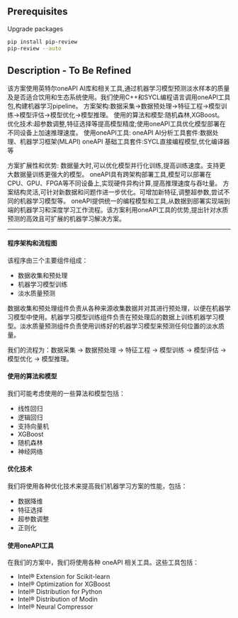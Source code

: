 ## Prerequisites
Upgrade packages

```sh
pip install pip-review
pip-review --auto
```

## Description - To Be Refined
该方案使用英特尔oneAPI AI库和相关工具,通过机器学习模型预测淡水样本的质量及是否适合饮用和生态系统使用。我们使用C++和SYCL编程语言调用oneAPI工具包,构建机器学习pipeline。
方案架构:数据采集->数据预处理->特征工程->模型训练->模型评估->模型优化->模型推理。
使用的算法和模型:随机森林,XGBoost。
优化技术:超参数调整,特征选择等提高模型精度;使用oneAPI工具优化模型部署在不同设备上加速推理速度。
使用oneAPI工具:
oneAPI AI分析工具套件:数据处理、机器学习框架(MLAPI)
oneAPI 基础工具套件:SYCL直接编程模型,优化编译器等

方案扩展性和优势:
数据量大时,可以优化模型并行化训练,提高训练速度。支持更大数据量训练更强大的模型。
oneAPI具有跨架构部署工具,模型可以部署在CPU、GPU、FPGA等不同设备上,实现硬件异构计算,提高推理速度与吞吐量。
方案结构灵活,可针对新数据和问题作进一步优化。可增加新特征,调整超参数,尝试不同的机器学习模型等。
oneAPI提供统一的编程模型和工具,从数据到部署实现端到端的机器学习和深度学习工作流程。该方案利用oneAPI工具的优势,提出针对水质预测的高效且可扩展的机器学习解决方案。

---

#### 程序架构和流程图

该程序由三个主要组件组成：

- 数据收集和预处理
- 机器学习模型训练
- 淡水质量预测

数据收集和预处理组件负责从各种来源收集数据并对其进行预处理，以便在机器学习模型中使用。机器学习模型训练组件负责在预处理后的数据上训练机器学习模型。淡水质量预测组件负责使用训练好的机器学习模型来预测任何位置的淡水质量。

我们的流程为：数据采集 -> 数据预处理 -> 特征工程 -> 模型训练 -> 模型评估 -> 模型优化 -> 模型推理。

#### 使用的算法和模型

我们可能考虑使用的一些算法和模型包括：

- 线性回归
- 逻辑回归
- 支持向量机
- XGBoost
- 随机森林
- 神经网络

#### 优化技术

我们将使用各种优化技术来提高我们机器学习方案的性能，包括：

- 数据降维
- 特征选择
- 超参数调整
- 正则化

#### 使用oneAPI工具

在我们的方案中，我们将使用各种 oneAPI 相关工具。这些工具包括：

- Intel® Extension for Scikit-learn
- Intel® Optimization for XGBoost
- Intel® Distribution for Python
- Intel® Distribution of Modin
- Intel® Neural Compressor
